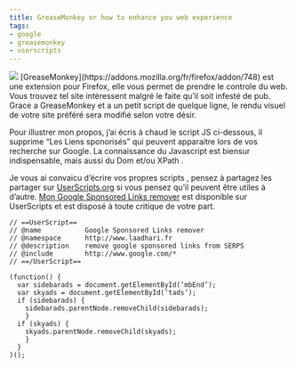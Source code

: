 ```yaml
---
title: GreaseMonkey or how to enhance you web experience
tags:
- google
- greasemonkey
- userscripts
---
```

<img class="thumbnail pull-left" src="/img/personal/posts/greasemonkey.gif" />
[GreaseMonkey](https://addons.mozilla.org/fr/firefox/addon/748) est une extension pour Firefox, elle vous permet de prendre le controle du web. Vous trouvez tel site intéressent malgré le faite qu’il soit infesté de pub. Grace a GreaseMonkey et a un petit script de quelque ligne, le rendu visuel de votre site préféré sera modifié selon votre désir.

Pour illustrer mon propos, j’ai écris à chaud le script JS ci-dessous, il supprime “Les Liens sponorisés” qui peuvent apparaitre lors de vos recherche sur Google. La connaissance du Javascript est biensur indispensable, mais aussi du Dom et/ou XPath .

Je vous ai convaicu d’écrire vos propres scripts , pensez à partagez les partager sur [UserScripts.org](http://userscripts.org/) si vous pensez qu’il peuvent être utiles à d’autre. [Mon Google Sponsored Links remover](http://userscripts.org/scripts/show/38984) est disponible sur UserScripts et est disposé à toute critique de votre part.

    // ==UserScript==
    // @name           Google Sponsored Links remover
    // @namespace      http://www.laadhari.fr
    // @description    remove google sponsored links from SERPS
    // @include        http://www.google.com/*
    // ==/UserScript==
     
    (function() {
      var sidebarads = document.getElementById(‘mbEnd’);
      var skyads = document.getElementById(‘tads’);
      if (sidebarads) {
        sidebarads.parentNode.removeChild(sidebarads);
        }
      if (skyads) {
        skyads.parentNode.removeChild(skyads);
        }  
      }
    )();
